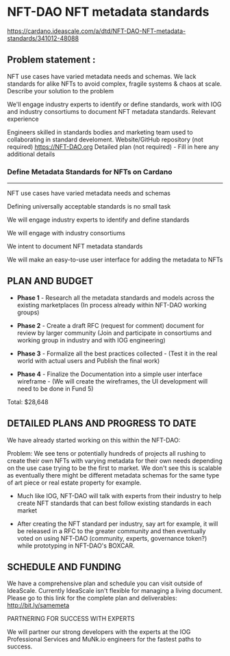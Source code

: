 # NFT-DAO NFT metadata standards

https://cardano.ideascale.com/a/dtd/NFT-DAO-NFT-metadata-standards/341012-48088

## Problem statement :

NFT use cases have varied metadata needs and schemas. We lack standards for alike NFTs to avoid complex, fragile systems & chaos at scale.
Describe your solution to the problem

We'll engage industry experts to identify or define standards, work with IOG and industry consortiums to document NFT metadata standards.
Relevant experience

Engineers skilled in standards bodies and marketing team used to collaborating in standard develoment.
Website/GitHub repository (not required) https://NFT-DAO.org
Detailed plan (not required) - Fill in here any additional details

### Define Metadata Standards for NFTs on Cardano
************************************************
NFT use cases have varied metadata needs and schemas

Defining universally acceptable standards is no small task

We will engage industry experts to identify and define standards

We will engage with industry consortiums

We intent to document NFT metadata standards

We will make an easy-to-use user interface for adding the metadata to NFTs

## PLAN AND BUDGET

* **Phase 1** - Research all the metadata standards and models across the existing marketplaces
(In process already within NFT-DAO working groups)

* **Phase 2** - Create a draft RFC (request for comment) document for review by larger community (Join and participate in consortiums and working group in industry and with IOG engineering)

* **Phase 3** - Formalize all the best practices collected - (Test it in the real world with actual users and Publish the final work)

* **Phase 4** - Finalize the Documentation into a simple user interface wireframe - (We will create the wireframes, the UI development will need to be done in Fund 5)

Total: $28,648

## DETAILED PLANS AND PROGRESS TO DATE

We have already started working on this within the NFT-DAO:

Problem: We see tens or potentially hundreds of projects all rushing to create their own NFTs with varying metadata for their own needs depending on the use case trying to be the first to market. We don't see this is scalable as eventually there might be different metadata schemas for the same type of art piece or real estate property for example.

* Much like IOG, NFT-DAO will talk with experts from their industry to help create NFT standards that can best follow existing standards in each market

 

* After creating the NFT standard per industry, say art for example, it will be released in a RFC to the greater community and then eventually voted on using NFT-DAO (community, experts, governance token?) while prototyping in NFT-DAO's BOXCAR.

 

## SCHEDULE AND FUNDING
We have a comprehensive plan and schedule you can visit outside of IdeaScale. Currently IdeaScale isn't flexible for managing a living document. Please go to this link for the complete plan and deliverables: http://bit.ly/samemeta

PARTNERING FOR SUCCESS WITH EXPERTS

We will partner our strong developers with the experts at the IOG Professional Services and MuNk.io engineers for the fastest paths to success.
